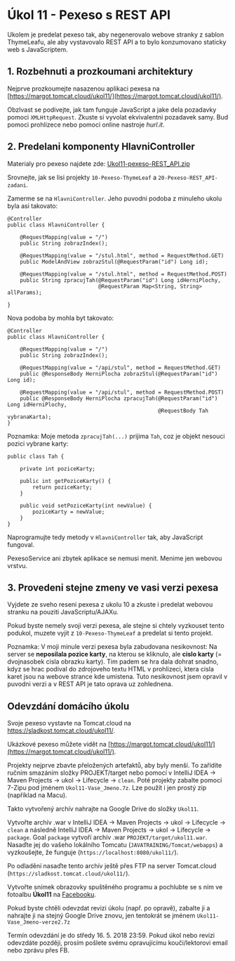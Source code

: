 Úkol 11 - Pexeso s REST API
===========================

Ukolem je predelat pexeso tak, aby negenerovalo webove stranky z sablon ThymeLeafu,
ale aby vystavovalo REST API a to bylo konzumovano staticky web s JavaScriptem. 



## 1. Rozbehnuti a prozkoumani architektury

Nejprve prozkoumejte nasazenou aplikaci pexesa na
[https://margot.tomcat.cloud/ukol11/](https://margot.tomcat.cloud/ukol11/).

Obzlvast se podivejte, jak tam funguje JavaScript
a jake dela pozadavky pomoci `XMLHttpRequest`.
Zkuste si vyvolat ekvivalentni pozadavek samy.
Bud pomoci prohlizece nebo
pomoci online nastroje *hurl.it*.
 
 

## 2. Predelani komponenty HlavniController

Materialy pro pexeso najdete zde:
[Ukol11-pexeso-REST_API.zip](../../data/2018-jaro/java2/Ukol11-pexeso-REST_API.zip)

Srovnejte, jak se lisi projekty `10-Pexeso-ThymeLeaf` a `20-Pexeso-REST_API-zadani`.

Zamerme se na `HlavniController`. Jeho puvodni podoba z minuleho ukolu byla asi takovato:

~~~
@Controller
public class HlavniController {

    @RequestMapping(value = "/")
    public String zobrazIndex();

    @RequestMapping(value = "/stul.html", method = RequestMethod.GET)
    public ModelAndView zobrazStul(@RequestParam("id") Long id);

    @RequestMapping(value = "/stul.html", method = RequestMethod.POST)
    public String zpracujTah(@RequestParam("id") Long idHerniPlochy,
                             @RequestParam Map<String, String> allParams);

}
~~~


Nova podoba by mohla byt takovato:

~~~
@Controller
public class HlavniController {

    @RequestMapping(value = "/")
    public String zobrazIndex();

    @RequestMapping(value = "/api/stul", method = RequestMethod.GET)
    public @ResponseBody HerniPlocha zobrazStul(@RequestParam("id") Long id);

    @RequestMapping(value = "/api/stul", method = RequestMethod.POST)
    public @ResponseBody HerniPlocha zpracujTah(@RequestParam("id") Long idHerniPlochy,
                                                @RequestBody Tah vybranaKarta);
}
~~~

Poznamka: Moje metoda `zpracujTah(...)` prijima `Tah`,
coz je objekt nesouci pozici vybrane karty:
~~~
public class Tah {

    private int poziceKarty;

    public int getPoziceKarty() {
        return poziceKarty;
    }

    public void setPoziceKarty(int newValue) {
        poziceKarty = newValue;
    }
}
~~~
 
Naprogramujte tedy metody v `HlavniController` tak, aby JavaScript fungoval.

PexesoService ani zbytek aplikace se nemusi menit. Menime jen webovou vrstvu.


 
## 3. Provedeni stejne zmeny ve vasi verzi pexesa 

Vyjdete ze sveho reseni pexesa z ukolu 10
a zkuste i predelat webovou stranku na pouziti JavaScriptu/AJAXu.

Pokud byste nemely svoji verzi pexesa, ale stejne si chtely vyzkouset tento podukol,
muzete vyjit z `10-Pexeso-ThymeLeaf` a predelat si tento projekt.


Poznamka: V moji minule verzi pexesa byla zabudovana nesikovnost:
Na server se **neposilala pozice karty**, na kterou se kliknulo,
ale **cislo karty** (= dvojnasobek cisla obrazku karty).
Tim padem se hra dala dohrat snadno, kdyz se hrac podival do zdrojoveho textu HTML v prohlizeci,
ktera cisla karet jsou na webove strance kde umistena.
Tuto nesikovnost jsem opravil v puvodni verzi a v REST API je tato oprava uz zohlednena.  


          
           
## Odevzdání domácího úkolu

Svoje pexeso vystavte na Tomcat.cloud na https://sladkost.tomcat.cloud/ukol11/.

Ukázkové pexeso můžete vidět na [https://margot.tomcat.cloud/ukol11/](https://margot.tomcat.cloud/ukol11/).

Projekty nejprve zbavte přeložených artefaktů,
aby byly menší.
To zařídíte ručním smazáním složky PROJEKT/target
nebo pomocí v IntelliJ IDEA -> Maven Projects -> ukol -> Lifecycle -> `clean`.
Poté projekty zabalte pomocí 7-Zipu pod jménem
`Ukol11-Vase_Jmeno.7z`.
Lze použít i jen prostý zip (například na Macu).

Takto vytvořený archív nahrajte na Google Drive
do složky `Ukol11`.

Vytvořte archív .war v IntelliJ IDEA -> Maven Projects -> ukol -> Lifecycle -> `clean`
a následně IntelliJ IDEA -> Maven Projects -> ukol -> Lifecycle -> `package`.
Goal `package` vytvoří archív .war `PROJEKT/target/ukol11.war`.
Nasaďte jej do vašeho lokálního Tomcatu (`JAVATRAINING/Tomcat/webapps`)
a vyzkoušejte, že funguje (`https://localhost:8080/ukol11/`).
               
Po odladění nasaďte tento archív ještě přes FTP na server Tomcat.cloud
(`https://sladkost.tomcat.cloud/ukol11/`).

Vytvořte snímek obrazovky spuštěného programu
a pochlubte se s ním ve fotoalbu **Úkol11** na
[Facebooku](https://www.facebook.com/groups/2065013227074688/photos/?filter=albums).

Pokud byste chtěli odevzdat revizi úkolu (např. po opravě),
zabalte ji a nahrajte ji na stejný Google Drive znovu,
jen tentokrát se jménem `Ukol11-Vase_Jmeno-verze2.7z`

Termín odevzdání je do středy 16. 5. 2018 23:59.
Pokud úkol nebo revizi odevzdáte později,
prosím pošlete svému opravujícímu kouči/lektorovi email nebo zprávu přes FB.
